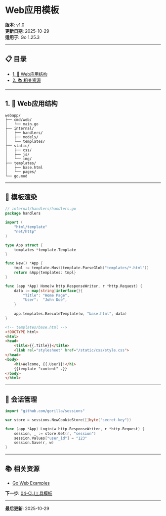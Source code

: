 ﻿# Web应用模板

**版本**: v1.0  
**更新日期**: 2025-10-29  
**适用于**: Go 1.25.3

---

## 📋 目录

- [1. 📖 Web应用结构](#1.-web应用结构)
- [2. 📚 相关资源](#相关资源)

---

## 1. 📖 Web应用结构

```
webapp/
├── cmd/web/
│   └── main.go
├── internal/
│   ├── handlers/
│   ├── models/
│   └── templates/
├── static/
│   ├── css/
│   ├── js/
│   └── img/
├── templates/
│   ├── base.html
│   └── pages/
└── go.mod
```

---

## 🎯 模板渲染

```go
// internal/handlers/handlers.go
package handlers

import (
    "html/template"
    "net/http"
)

type App struct {
    templates *template.Template
}

func New() *App {
    tmpl := template.Must(template.ParseGlob("templates/*.html"))
    return &App{templates: tmpl}
}

func (app *App) Home(w http.ResponseWriter, r *http.Request) {
    data := map[string]interface{}{
        "Title": "Home Page",
        "User":  "John Doe",
    }
    
    app.templates.ExecuteTemplate(w, "base.html", data)
}
```

```html
<!-- templates/base.html -->
<!DOCTYPE html>
<html>
<head>
    <title>{{.Title}}</title>
    <link rel="stylesheet" href="/static/css/style.css">
</head>
<body>
    <h1>Welcome, {{.User}}!</h1>
    {{template "content" .}}
</body>
</html>
```

---

## 🔐 会话管理

```go
import "github.com/gorilla/sessions"

var store = sessions.NewCookieStore([]byte("secret-key"))

func (app *App) Login(w http.ResponseWriter, r *http.Request) {
    session, _ := store.Get(r, "session")
    session.Values["user_id"] = "123"
    session.Save(r, w)
}
```

---

## 📚 相关资源

- [Go Web Examples](https://gowebexamples.com/)

**下一步**: [04-CLI工具模板](./04-CLI工具模板.md)

---

**最后更新**: 2025-10-29


